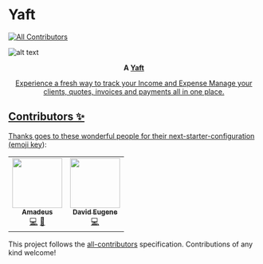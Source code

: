 # Yaft
<!-- ALL-CONTRIBUTORS-BADGE:START - Do not remove or modify this section -->

[![All Contributors](https://img.shields.io/badge/all_contributors-2-orange.svg?style=flat-square)](#contributors-)

<!-- ALL-CONTRIBUTORS-BADGE:END -->

![alt text](https://i.ibb.co/rsLkQZh/yaft.png "Yaft Homepage")

 <div align="center">
 <p><strong>A <a href="https://yaft.vercel.app" target="_blank">Yaft</strong></p>
 <p>Experience a fresh way to track your Income and Expense
Manage your clients, quotes, invoices and payments all in one place. </p>
</div>


## Contributors ✨

Thanks goes to these wonderful people for their next-starter-configuration ([emoji key](https://allcontributors.org/docs/en/emoji-key)):

<!-- ALL-CONTRIBUTORS-LIST:START - Do not remove or modify this section -->
<!-- prettier-ignore-start -->
<!-- markdownlint-disable -->
<table>
  <tr>
    <td align="center"><a href="https://github.com/Mozart409"><img src="https://avatars2.githubusercontent.com/u/38767929?v=4" width="100px;" alt=""/><br /><sub><b>Amadeus</b></sub></a><br /><a href="https://github.com/taylorbryant/next-starter-tailwind/commits?author=Mozart409" title="Code">💻</a> <a href="#ideas-Mozart409" title="Ideas, Planning, & Feedback">🤔</a></td>
    <td align="center"><a href="https://www.synaptech.fr"><img src="https://avatars3.githubusercontent.com/u/10560326?v=4" width="100px;" alt=""/><br /><sub><b>David Eugene</b></sub></a><br /><a href="https://github.com/taylorbryant/next-starter-tailwind/commits?author=egdavid" title="Code">💻</a></td>
  </tr>
</table>

<!-- markdownlint-enable -->
<!-- prettier-ignore-end -->

<!-- ALL-CONTRIBUTORS-LIST:END -->

This project follows the [all-contributors](https://github.com/all-contributors/all-contributors) specification. Contributions of any kind welcome!
